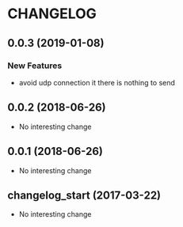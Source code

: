 # CHANGELOG

## 0.0.3 (2019-01-08)

### New Features

- avoid udp connection it there is nothing to send

## 0.0.2 (2018-06-26)

- No interesting change

## 0.0.1 (2018-06-26)

- No interesting change

## changelog_start (2017-03-22)

- No interesting change


